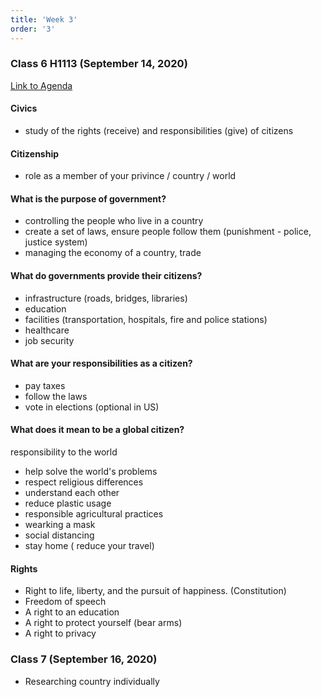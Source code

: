 ```yaml
---
title: 'Week 3'
order: '3'
---
```


### Class 6 H1113 (September 14, 2020)

[Link to Agenda](https://brewster.instructure.com/courses/812/pages/h1113-context-slash-close-reading)

#### Civics

- study of the rights (receive) and responsibilities (give) of citizens

#### Citizenship

- role as a member of your privince / country / world

#### What is the purpose of government?

- controlling the people who live in a country
- create a set of laws, ensure people follow them (punishment - police, justice system)
- managing the economy of a country, trade

#### What do governments provide their citizens?

- infrastructure (roads, bridges, libraries)
- education
- facilities (transportation, hospitals, fire and police stations)
- healthcare
- job security

#### What are your responsibilities as a citizen?

- pay taxes
- follow the laws
- vote in elections (optional in US)

#### What does it mean to be a global citizen?

responsibility to the world

- help solve the world's problems
- respect religious differences
- understand each other
- reduce plastic usage
- responsible agricultural practices
- wearking a mask
- social distancing
- stay home ( reduce your travel)

#### Rights

- Right to life, liberty, and the pursuit of happiness. (Constitution)
- Freedom of speech
- A right to an education
- A right to protect yourself (bear arms)
- A right to privacy

### Class 7 (September 16, 2020)

- Researching country individually

